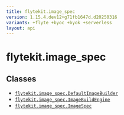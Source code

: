 ```yaml
---
title: flytekit.image_spec
version: 1.15.4.dev12+g71fb1647d.d20250316
variants: +flyte +byoc +byok +serverless
layout: api
---
```


# flytekit.image_spec

## Classes
* [`flytekit.image_spec.DefaultImageBuilder`](../flytekit.image_spec/defaultimagebuilder)
* [`flytekit.image_spec.ImageBuildEngine`](../flytekit.image_spec/imagebuildengine)
* [`flytekit.image_spec.ImageSpec`](../flytekit.image_spec/imagespec)

